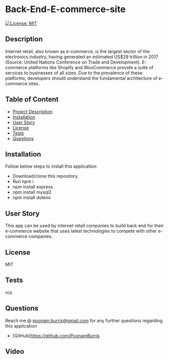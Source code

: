 # Back-End-E-commerce-site
[![License: MIT](https://img.shields.io/badge/License-MIT-yellow.svg)](https://opensource.org/licenses/MIT)

## Description
  Internet retail, also known as e-commerce, is the largest sector of the electronics industry, having generated an estimated US$29 trillion in 2017 (Source: United Nations Conference on Trade and Development). E-commerce platforms like Shopify and WooCommerce provide a suite of services to businesses of all sizes. Due to the prevalence of these platforms, developers should understand the fundamental architecture of e-commerce sites.
  
  ## Table of Content
  - [Project Description](#Description)
  - [Installation](#Installation)
  - [User Story](#Usage)
  - [License](#License)
  - [Tests](#Tests)
  - [Questions](#Questions)
  
  ## Installation
  Follow below steps to install this application:
  - Download/clone this repository.
  - Run npm i 
  - npm install express
  - npm install mysql2
  - npm install dotenv
  
    
  ## User Story
 This app can be used by internet retail companies to build back end for their e-commerce website that uses latest technologies to compete with other e-commerce companies.
  
  ## License
  MIT
  
  ## Tests
  n/a

  ## Questions
  Reach me @ poonam.burris@gmail.com for any further questions regarding this application
  <br>
  - [GitHub]https://github.com/PoonamBurris
  
  ## Video
